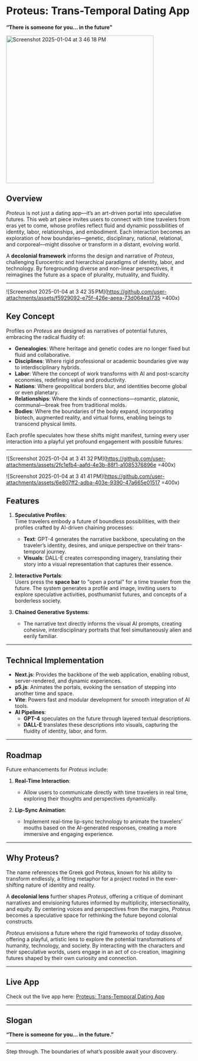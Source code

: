 # Proteus: Trans-Temporal Dating App  
**“There is someone for you… in the future”**

<img src="https://github.com/user-attachments/assets/2670f0ab-1463-4cdf-ac1a-70d4b9c10157" alt="Screenshot 2025-01-04 at 3 46 18 PM" width="400">

## Overview  
*Proteus* is not just a dating app—it’s an art-driven portal into speculative futures. This web art piece invites users to connect with time travelers from eras yet to come, whose profiles reflect fluid and dynamic possibilities of identity, labor, relationships, and embodiment. Each interaction becomes an exploration of how boundaries—genetic, disciplinary, national, relational, and corporeal—might dissolve or transform in a distant, evolving world.

A **decolonial framework** informs the design and narrative of *Proteus*, challenging Eurocentric and hierarchical paradigms of identity, labor, and technology. By foregrounding diverse and non-linear perspectives, it reimagines the future as a space of plurality, mutuality, and fluidity.

---

![Screenshot 2025-01-04 at 3 42 35 PM](https://github.com/user-attachments/assets/f5929092-e75f-426e-aeea-73d064ea1735 =400x)

## Key Concept  
Profiles on *Proteus* are designed as narratives of potential futures, embracing the radical fluidity of:  
- **Genealogies**: Where heritage and genetic codes are no longer fixed but fluid and collaborative.  
- **Disciplines**: Where rigid professional or academic boundaries give way to interdisciplinary hybrids.  
- **Labor**: Where the concept of work transforms with AI and post-scarcity economies, redefining value and productivity.  
- **Nations**: Where geopolitical borders blur, and identities become global or even planetary.  
- **Relationships**: Where the kinds of connections—romantic, platonic, communal—break free from traditional molds.  
- **Bodies**: Where the boundaries of the body expand, incorporating biotech, augmented reality, and virtual forms, enabling beings to transcend physical limits.  

Each profile speculates how these shifts might manifest, turning every user interaction into a playful yet profound engagement with possible futures.

---

![Screenshot 2025-01-04 at 3 41 32 PM](https://github.com/user-attachments/assets/2fc1efb4-aafd-4e3b-88f1-a1085376896e =400x)

![Screenshot 2025-01-04 at 3 41 41 PM](https://github.com/user-attachments/assets/6e807ff2-adba-403e-9390-47a665e01517 =400x)

## Features  
1. **Speculative Profiles**:  
   Time travelers embody a future of boundless possibilities, with their profiles crafted by AI-driven chaining processes:  
   - **Text**: GPT-4 generates the narrative backbone, speculating on the traveler’s identity, desires, and unique perspective on their trans-temporal journey.  
   - **Visuals**: DALL-E creates corresponding imagery, translating their story into a visual representation that captures their essence.  

2. **Interactive Portals**:  
   Users press the **space bar** to "open a portal" for a time traveler from the future. The system generates a profile and image, inviting users to explore speculative activities, posthumanist futures, and concepts of a borderless society.  

3. **Chained Generative Systems**:  
   - The narrative text directly informs the visual AI prompts, creating cohesive, interdisciplinary portraits that feel simultaneously alien and eerily familiar.  

---

## Technical Implementation  
- **Next.js**: Provides the backbone of the web application, enabling robust, server-rendered, and dynamic experiences.  
- **p5.js**: Animates the portals, evoking the sensation of stepping into another time and space.  
- **Vite**: Powers fast and modular development for smooth integration of AI tools.  
- **AI Pipelines**:  
   - **GPT-4** speculates on the future through layered textual descriptions.  
   - **DALL-E** translates these descriptions into visuals, capturing the fluidity of identity, labor, and form.  

---

## Roadmap  
Future enhancements for *Proteus* include:  
1. **Real-Time Interaction**:  
   - Allow users to communicate directly with time travelers in real time, exploring their thoughts and perspectives dynamically.  

2. **Lip-Sync Animation**:  
   - Implement real-time lip-sync technology to animate the travelers’ mouths based on the AI-generated responses, creating a more immersive and engaging experience.  

---

## Why Proteus?  
The name references the Greek god Proteus, known for his ability to transform endlessly, a fitting metaphor for a project rooted in the ever-shifting nature of identity and reality.  

A **decolonial lens** further shapes *Proteus*, offering a critique of dominant narratives and envisioning futures informed by multiplicity, intersectionality, and equity. By centering voices and perspectives from the margins, *Proteus* becomes a speculative space for rethinking the future beyond colonial constructs.  

*Proteus* envisions a future where the rigid frameworks of today dissolve, offering a playful, artistic lens to explore the potential transformations of humanity, technology, and society. By interacting with the characters and their speculative worlds, users engage in an act of co-creation, imagining futures shaped by their own curiosity and connection.

---

## Live App  
Check out the live app here: [Proteus: Trans-Temporal Dating App](https://proteus-umber.vercel.app/)  

---

## Slogan  
**“There is someone for you… in the future.”**

---

Step through. The boundaries of what’s possible await your discovery.
